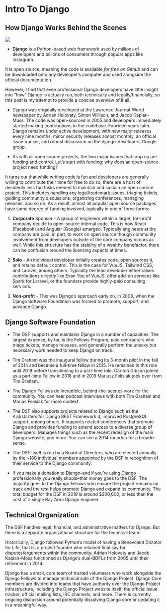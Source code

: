 # Intro To Django

## How Django Works Behind the Scenes

![](https://external-preview.redd.it/P53_07QnF2IBiXbEYCRb2LgU6moj-h6ZFCvZHFzBMtQ.png?auto=webp&s=9bbaf0e3c46d6ee7c44f6d50268eff40e3a29d89)

- **Django** is a Python-based web framework used by millions of developers and billions of consumers through popular apps like Instagram.

 It is open source, meaning the code is available *for free on Github* and can be downloaded onto any developer’s computer and used alongside the official documentation. 
 
 However, I find that even professional Django developers have little insight into “how” Django is actually run, both technically and legally/financially, so this post is my attempt to provide a concise overview of it all.

 - Django was originally developed at the Lawrence Journal-World newspaper by Adrian Holovaty, Simon Willison, and Jacob Kaplan-Moss. The code was open-sourced in 2005 and developers immediately started making contributions to the codebase. Fourteen years later, Django remains under active development, with new major releases every nine months, minor security releases almost monthly, an official issue tracker, and robust discussion on the django-developers Google group.


 - As with all open source projects, the two major issues that crop up are funding and control. Let’s start with funding: why does an open-source project need funding?

It turns out that while writing code is fun and developers are generally willing to contribute their time for free to do so, there are a host of decidedly less fun tasks needed to maintain and sustain an open source project. This includes handling any legal/trademark issues, triaging tickets, guiding community discussions, organizing conferences, managing releases, and so on. As a result, almost all popular open source packages have some degree of funding involved, typically in one of three forms:

1) **Corporate** Sponsor - A group of engineers within a larger, for-profit company decide to open-source internal code. This is how React (Facebook) and Angular (Google) emerged. Typically engineers at the company are paid, in part, to work on open source though community involvement from developers outside of the core company occurs as well. While this structure has the stability of a wealthy benefactor, there can be confusion around the licensing aspects at times.

2) **Solo** - An individual developer initially creates code, open sources it, and retains default control. This is the case for VueJS, Tailwind CSS, and Laravel, among others. Typically the lead developer either raises contributions directly like Evan You of VueJS, offer add-on services like Spark for Laravel, or the founders provide highly-paid consulting services.

3) **Non-profit** - This was Django’s approach early on, in 2008, when the Django Software Foundation was formed to promote, support, and advance Django.


## Django Software Foundation

- The DSF supports and maintains Django in a number of capacities. The largest expense, by far, is the Fellows Program, paid contractors who triage tickets, manage releases, and generally perform the unsexy but necessary work needed to keep Django on track.

- Tim Graham was the inaugural fellow during its 3-month pilot in the fall of 2014 and became a full-time fellow in 2015. He remained in this role until 2018 before transitioning to a part-time role. Carlton Gibson joined as a part-time Fellow in 2018 and in 2019 Mariusz Felisiak took over from Tim Graham.

- The Django Fellows do incredible, behind-the-scenes work for the community. You can hear podcast interviews with both Tim Graham and Marius Felisiak for more context.

- The DSF also supports projects related to Django such as the Kickstarters for Django REST Framework 3, improved PostgreSQL support, among others. It supports related conferences that promote Django and provides funding to extend access to a diverse group of developers. Manages things such as the recent redesign of the main Django website, and more. You can see a 2014 roundup for a broader sense.

- The DSF itself is run by a Board of Directors, who are elected annually by the ~180 individual members appointed by the DSF in recognition of their service to the Django community.

- If you make a donation to Django–and if you’re using Django professionally you really should–that money goes to the DSF. The majority goes to the Django Fellows who ensure the project remains on track and the rest helps promote Django and expand its community. The total budget for the DSF in 2019 is around $200,000, or less than the cost of a single Bay Area Django engineer.


## Technical Organization

The DSF handles legal, financial, and administrative matters for Django. But there is a separate organizational structure for the technical team.

Historically, Django followed Python’s model of having a Benevolent Dictator for Life, that is, a project founder who retained final say for disputes/arguments within the community. Adrian Holovaty and Jacob Kaplan-Moss functioned as Django’s dual-BDFLs from 2005 until their retirement in 2014.

Django has a small, core team of trusted volunteers who work alongside the Django Fellows to manage technical side of the Django Project. Django Core members are divided into teams that have authority over the Django Project infrastructure, including the Django Project website itself, the official issue tracker, official mailing lists, IRC channels, and more. There is currently ongoing discussion around potentially dissolving Django core or updating it in a meaningful way.


